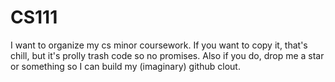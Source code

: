 # CS111
I want to organize my cs minor coursework. If you want to copy it, that's chill, but it's prolly trash code so no promises. Also if you do, drop me a star or something so I can build my (imaginary) github clout.
